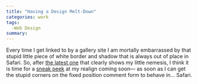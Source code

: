 ```yaml
---
title: "Having a Design Melt-Down"
categories: work
tags:
  -Web Design
summary: 
---
```

<p>Every time I get linked to by a gallery site I am mortally embarrassed by that stupid little piece of white border and shadow that is always out of place in Safari. So, after <a href="http://www.designmeltdown.com/chapters/Columns/Part2.aspx">the latest one</a> that clearly shows my little nemesis, I think it is time for a <a href="http://flickr.com/photos/interllectual/205816936/">sneak peek</a> at my realign coming soon&#8212; as soon as I can get the stupid corners on the fixed position comment form to behave in&#8230; Safari.</p>

